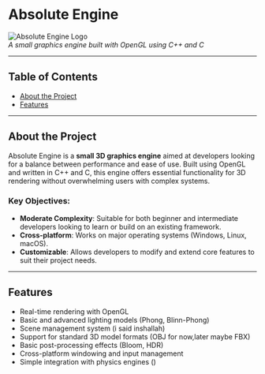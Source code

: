 # **Absolute Engine**

![Absolute Engine Logo](path_to_logo_image_if_available)  
*A small graphics engine built with OpenGL using C++ and C*

---

## **Table of Contents**
- [About the Project](#about-the-project)
- [Features](#features)

---

## **About the Project**

Absolute Engine is a **small 3D graphics engine** aimed at developers looking for a balance between performance and ease of use. Built using OpenGL and written in C++ and C, this engine offers essential functionality for 3D rendering without overwhelming users with complex systems.

### Key Objectives:
- **Moderate Complexity**: Suitable for both beginner and intermediate developers looking to learn or build on an existing framework.
- **Cross-platform**: Works on major operating systems (Windows, Linux, macOS).
- **Customizable**: Allows developers to modify and extend core features to suit their project needs.

---

## **Features**
- Real-time rendering with OpenGL
- Basic and advanced lighting models (Phong, Blinn-Phong)
- Scene management system (i said inshallah)
- Support for standard 3D model formats (OBJ for now,later maybe FBX)
- Basic post-processing effects (Bloom, HDR)
- Cross-platform windowing and input management
- Simple integration with physics engines ()
